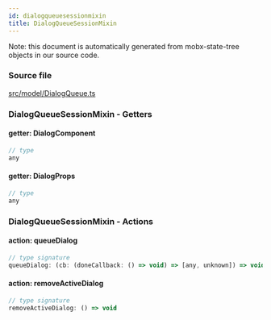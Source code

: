 ```yaml
---
id: dialogqueuesessionmixin
title: DialogQueueSessionMixin
---
```


Note: this document is automatically generated from mobx-state-tree objects in
our source code.

### Source file

[src/model/DialogQueue.ts](https://github.com/GMOD/react-msaview/blob/main/lib/src/model/DialogQueue.ts)

### DialogQueueSessionMixin - Getters

#### getter: DialogComponent

```js
// type
any
```

#### getter: DialogProps

```js
// type
any
```

### DialogQueueSessionMixin - Actions

#### action: queueDialog

```js
// type signature
queueDialog: (cb: (doneCallback: () => void) => [any, unknown]) => void
```

#### action: removeActiveDialog

```js
// type signature
removeActiveDialog: () => void
```
